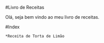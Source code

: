 #Livro de Receitas

Olá, seja bem vindo ao meu livro de receitas.

#Index

	*Receita de Torta de Limão
